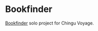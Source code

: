 # Bookfinder

[Bookfinder](https://github.com/chingu-voyages/soloproject-tier2-bookfinder) solo project for Chingu Voyage. 
